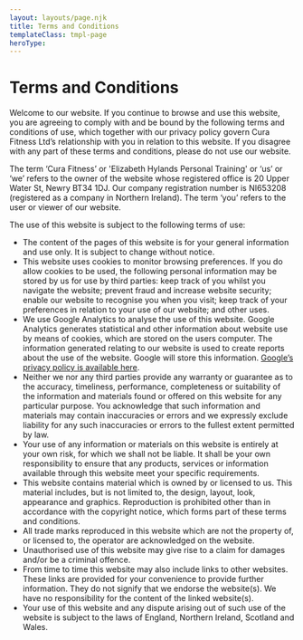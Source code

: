 ```yaml
---
layout: layouts/page.njk
title: Terms and Conditions
templateClass: tmpl-page
heroType: 
---
```

# Terms and Conditions

Welcome to our website. If you continue to browse and use this website, you are agreeing to comply with and be bound by the following terms and conditions of use, which together with our privacy policy govern Cura Fitness Ltd’s relationship with you in relation to this website. If you disagree with any part of these terms and conditions, please do not use our website.

The term ‘Cura Fitness’ or 'Elizabeth Hylands Personal Training' or ‘us’ or ‘we’ refers to the owner of the website whose registered office is 20 Upper Water St, Newry BT34 1DJ. Our company registration number is NI653208 (registered as a company in Northern Ireland). The term ‘you’ refers to the user or viewer of our website.

The use of this website is subject to the following terms of use:

- The content of the pages of this website is for your general information and use only. It is subject to change without notice.
- This website uses cookies to monitor browsing preferences. If you do allow cookies to be used, the following personal information may be stored by us for use by third parties: keep track of you whilst you navigate the website; prevent fraud and increase website security; enable our website to recognise you when you visit; keep track of your preferences in relation to your use of our website; and other uses.
- We use Google Analytics to analyse the use of this website. Google Analytics generates statistical and other information about website use by means of cookies, which are stored on the users computer. The information generated relating to our website is used to create reports about the use of the website. Google will store this information. <a href="http://www.google.com/privacypolicy.html">Google’s privacy policy is available here</a>.
- Neither we nor any third parties provide any warranty or guarantee as to the accuracy, timeliness, performance, completeness or suitability of the information and materials found or offered on this website for any particular purpose. You acknowledge that such information and materials may contain inaccuracies or errors and we expressly exclude liability for any such inaccuracies or errors to the fullest extent permitted by law.
- Your use of any information or materials on this website is entirely at your own risk, for which we shall not be liable. It shall be your own responsibility to ensure that any products, services or information available through this website meet your specific requirements.
- This website contains material which is owned by or licensed to us. This material includes, but is not limited to, the design, layout, look, appearance and graphics. Reproduction is prohibited other than in accordance with the copyright notice, which forms part of these terms and conditions.
- All trade marks reproduced in this website which are not the property of, or licensed to, the operator are acknowledged on the website.
- Unauthorised use of this website may give rise to a claim for damages and/or be a criminal offence.
- From time to time this website may also include links to other websites. These links are provided for your convenience to provide further information. They do not signify that we endorse the website(s). We have no responsibility for the content of the linked website(s).
- Your use of this website and any dispute arising out of such use of the website is subject to the laws of England, Northern Ireland, Scotland and Wales.                  
